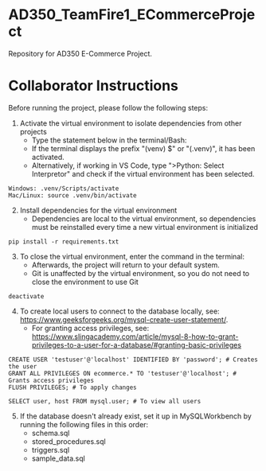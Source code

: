 # AD350_TeamFire1_ECommerceProject
Repository for AD350 E-Commerce Project.

# Collaborator Instructions
Before running the project, please follow the following steps:

1. Activate the virtual environment to isolate dependencies from other projects
    - Type the statement below in the terminal/Bash:
    - If the terminal displays the prefix "(venv) $" or "(.venv)", it has been activated.
    - Alternatively, if working in VS Code, type ">Python: Select Interpretor" and check if the virtual environment has been selected.
````
Windows: .venv/Scripts/activate
Mac/Linux: source .venv/bin/activate
````

2. Install dependencies for the virtual environment
    - Dependencies are local to the virtual environment, so dependencies must be reinstalled every time a new virtual environment is initialized
````
pip install -r requirements.txt
````

3. To close the virtual environment, enter the command in the terminal:
    - Afterwards, the project will return to your default system.
    - Git is unaffected by the virtual environment, so you do not need to close the environment to use Git

````
deactivate
````

4. To create local users to connect to the database locally, see: https://www.geeksforgeeks.org/mysql-create-user-statement/.
   - For granting access privileges, see: https://www.slingacademy.com/article/mysql-8-how-to-grant-privileges-to-a-user-for-a-database/#granting-basic-privileges
````
CREATE USER 'testuser'@'localhost' IDENTIFIED BY 'password'; # Creates the user
GRANT ALL PRIVILEGES ON ecommerce.* TO 'testuser'@'localhost'; # Grants access privileges
FLUSH PRIVILEGES; # To apply changes

SELECT user, host FROM mysql.user; # To view all users
````

5. If the database doesn't already exist, set it up in MySQLWorkbench by running the following files in this order:
    - schema.sql
    - stored_procedures.sql
    - triggers.sql
    - sample_data.sql
